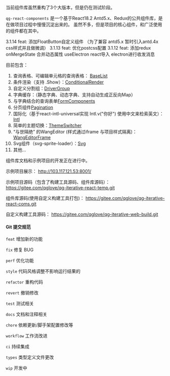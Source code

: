 当前组件库虽然重构了3个大版本，但是仍在测试阶段。

`qg-react-components` 是一个基于React18.2 Antd5.x、Redux的公共组件库，是在做项目过程中慢慢沉淀出来的。
虽然不多，但是项目的核心组件，和广泛使用的组件都在其中。

3.1.14 feat: 添加FloatButton自定义组件 （为了兼容 antd5.x 暂时引入antd.4x css样式并且做微调）
3.1.13 feat: 优化postcss配置
3.1.12 feat: 添加redux onMergeState 合并动态属性  useElectron  react导入 electron进行收发消息

目前包含： 
1. 查询表格、可编辑单元格的查询表格： [BaseList](src%2Fcomponents%2FBaseList) 
2. 条件渲染（支持 .Show）：[ConditionalRender](src%2Fcomponents%2FConditionalRender)
3. 自定义分割组：[DriverGroup](src%2Fcomponents%2FDriverGroup)
4. 字典缓存：（静态字典、动态字典、支持自动生成正反向Map）
5. 与字典结合的查询表单[FormComponents](src%2Fcomponents%2FFormComponents)
6. 分页组件[Pagination](src%2Fcomponents%2FPagination)
7. 国际化（基于react-intl-universal实现 Intl.v("你好") 使用中文来检索英文）：[Intl](src%2Fcomponents%2FIntl)
8. 简单的主题切换：[ThemeSwitcher](src%2Fcomponents%2FThemeSwitcher)
9. “与世隔绝” 的WangEditor (样式通过iframe 与项目样式隔离)：[WangEditorFrame](src%2Fcomponents%2FWangEditorFrame)
10. Svg组件（svg-sprite-loader）：[Svg](src%2Fcomponents%2FSvg)
11. 其他...

组件库文档和示例项目的开发正在进行中。

示例项目展示：
http://103.117.121.53:8001/

示例项目源码（包含了构建工具源码、组件库源码）：
https://gitee.com/qglove/qg-iterative-react-temp.git

组件库源码(使用自定义构建工具打包)：
https://gitee.com/qglove/qg-iterative-react-coms.git

自定义构建工具源码：
https://gitee.com/qglove/qg-iterative-web-build.git

#### Git 提交规范

`feat` 增加新的功能

`fix` 修复 BUG

`perf` 优化功能

`style` 代码风格调整不影响运行结果的

`refactor` 重构代码

`revert` 撤销修改

`test` 测试相关

`docs` 文档和注释相关

`chore` 依赖更新/脚手架配置修改等

`workflow` 工作流改进

`ci` 持续集成

`types` 类型定义文件更改

`wip` 开发中